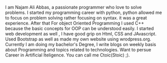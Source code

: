 I am Najam Ali Abbas, a passionate programmer who love to solve problems.
I started my programming career with python, python allowed me to focus on problem solving rather focusing on syntax. it was a great experience.
After that  For object Oriented Programming I used C++ because the basic concepts for OOP can be understood easily.
I started web development as well , I have good grip on Html, CSS and JAvascript. Used Bootstrap as well as made my own website using wrodpress.org.
Currently I am doing my bachelor's Degree, I write blogs on weekly basis about Programming and topics related to technologies.
Want to persue Career in Artificial Iteligence.
You can call me Ctoic(Stoic) ;).
